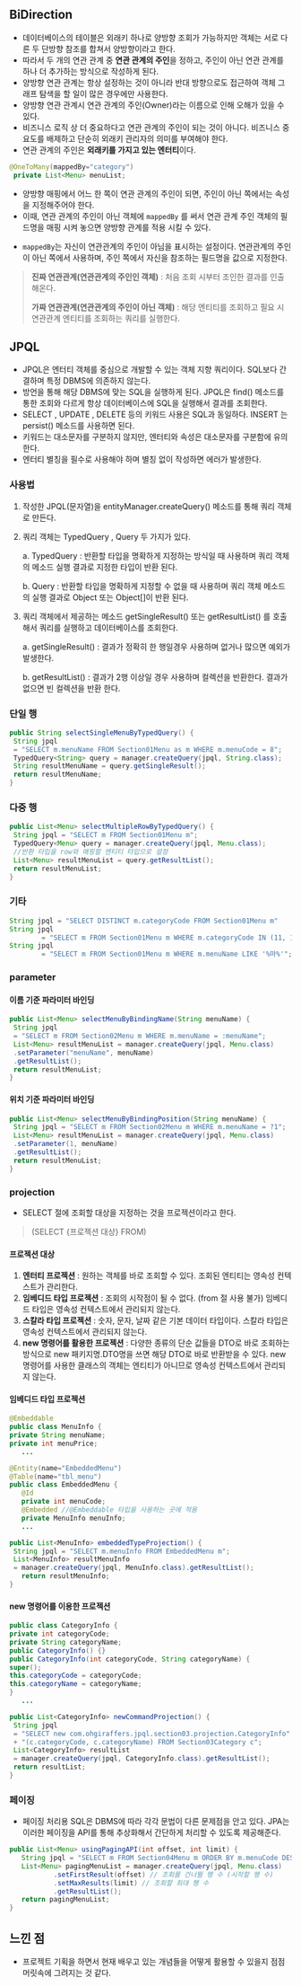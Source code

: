 ## BiDirection
- 데이터베이스의 테이블은 외래키 하나로 양방향 조회가 가능하지만 객체는 서로 다른 두 단방향 참조를 합쳐서 양방향이라고 한다. 
- 따라서 두 개의 연관 관계 중 **연관 관계의 주인**을 정하고, 주인이 아닌 연관 관계를 하나 더 추가하는 방식으로 작성하게 된다. 
- 양방향 연관 관계는 항상 설정하는 것이 아니라 반대 방향으로도 접근하여 객체 그래프 탐색을 할 일이 많은 경우에만 사용한다.
- 양방향 연관 관계시 연관 관계의 주인(Owner)라는 이름으로 인해 오해가 있을 수 있다. 
- 비즈니스 로직 상 더 중요하다고 연관 관계의 주인이 되는 것이 아니다. 비즈니스 중요도를 배제하고 단순히 외래키 관리자의 의미를 부여해야 한다. 
- 연관 관계의 주인은 **외래키를 가지고 있는 엔터티**이다.

```java
@OneToMany(mappedBy="category")
 private List<Menu> menuList;
```
- 양방향 매핑에서 어느 한 쪽이 연관 관계의 주인이 되면, 주인이 아닌 쪽에서는 속성을 지정해주어야 한다. 
- 이때, 연관 관계의 주인이 아닌 객체에 `mappedBy` 를 써서 연관 관계 주인 객체의 필드명을 매핑 시켜 놓으면 양방향 관계를 적용 시킬 수 있다.
+ `mappedBy`는 자신이 연관관계의 주인이 아님을 표시하는 설정이다. 연관관계의 주인이 아닌 쪽에서 사용하며, 주인 쪽에서 자신을 참조하는 필드명을 값으로 지정한다.

> **진짜 연관관계(연관관계의 주인인 객체)** : 처음 조회 시부터 조인한 결과를 인출해온다.
>
> **가짜 연관관계(연관관계의 주인이 아닌 객체)** : 해당 엔티티를 조회하고 필요 시 연관관계 엔티티를 조회하는 쿼리를 실행한다. 

## JPQL
- JPQL은 엔터티 객체를 중심으로 개발할 수 있는 객체 지향 쿼리이다. SQL보다 간결하며 특정 DBMS에 의존하지 않는다. 
- 방언을 통해 해당 DBMS에 맞는 SQL을 실행하게 된다. JPQL은 find() 메소드를 통한 조회와 다르게 항상 데이터베이스에 SQL을 실행해서 결과를 조회한다.
- SELECT , UPDATE , DELETE 등의 키워드 사용은 SQL과 동일하다. INSERT 는 persist() 메소드를 사용하면 된다. 
- 키워드는 대소문자를 구분하지 않지만, 엔터티와 속성은 대소문자를 구분함에 유의한다. 
- 엔터티 별칭을 필수로 사용해야 하며 별칭 없이 작성하면 에러가 발생한다.

### 사용법
1. 작성한 JPQL(문자열)을 entityManager.createQuery() 메소드를 통해 쿼리 객체로 만든다.
2. 쿼리 객체는 TypedQuery , Query 두 가지가 있다.

   a. TypedQuery : 반환할 타입을 명확하게 지정하는 방식일 때 사용하며 쿼리 객체의 메소드 실행 결과로 지정한 타입이 반환 된다.

   b. Query : 반환할 타입을 명확하게 지정할 수 없을 때 사용하며 쿼리 객체 메소드의 실행 결과로 Object 또는 Object[]이 반환 된다.
3. 쿼리 객체에서 제공하는 메소드 getSingleResult() 또는 getResultList() 를 호출해서 쿼리를 실행하고 데이터베이스를 조회한다.
   
    a. getSingleResult() : 결과가 정확히 한 행일경우 사용하며 없거나 많으면 예외가 발생한다.

   b. getResultList() : 결과가 2행 이상일 경우 사용하며 컬렉션을 반환한다. 결과가 없으면 빈 컬렉션을 반환
   한다.

### 단일 행
```java
public String selectSingleMenuByTypedQuery() {
 String jpql
 = "SELECT m.menuName FROM Section01Menu as m WHERE m.menuCode = 8";
 TypedQuery<String> query = manager.createQuery(jpql, String.class);
 String resultMenuName = query.getSingleResult();
 return resultMenuName;
}
```
### 다중 행
```java
public List<Menu> selectMultipleRowByTypedQuery() {
 String jpql = "SELECT m FROM Section01Menu m";
 TypedQuery<Menu> query = manager.createQuery(jpql, Menu.class);
 //반환 타입을 row와 매핑할 엔티티 타입으로 설정
 List<Menu> resultMenuList = query.getResultList();
 return resultMenuList;
}
```
### 기타 
```java
String jpql = "SELECT DISTINCT m.categoryCode FROM Section01Menu m"
String jpql
        = "SELECT m FROM Section01Menu m WHERE m.categoryCode IN (11, 12)";
String jpql
        = "SELECT m FROM Section01Menu m WHERE m.menuName LIKE '%마%'";
```

### parameter

#### 이름 기준 파라미터 바인딩
```java
public List<Menu> selectMenuByBindingName(String menuName) {
 String jpql
 = "SELECT m FROM Section02Menu m WHERE m.menuName = :menuName";
 List<Menu> resultMenuList = manager.createQuery(jpql, Menu.class)
 .setParameter("menuName", menuName)
 .getResultList();
 return resultMenuList;
}
```
#### 위치 기준 파라미터 바인딩
```java
public List<Menu> selectMenuByBindingPosition(String menuName) {
 String jpql = "SELECT m FROM Section02Menu m WHERE m.menuName = ?1";
 List<Menu> resultMenuList = manager.createQuery(jpql, Menu.class)
 .setParameter(1, menuName)
 .getResultList();
 return resultMenuList;
}
```

### projection
- SELECT 절에 조회할 대상을 지정하는 것을 프로젝션이라고 한다. 
>(SELECT {프로젝션 대상} FROM)
#### 프로젝션 대상
1. **엔터티 프로젝션** : 원하는 객체를 바로 조회할 수 있다. 조회된 엔티티는 영속성 컨텍스트가 관리한다.
2. **임베디드 타입 프로젝션** : 조회의 시작점이 될 수 없다. (from 절 사용 불가) 임베디드 타입은 영속성 컨텍스트에서 관리되지 않는다.
3. **스칼라 타입 프로젝션** : 숫자, 문자, 날짜 같은 기본 데이터 타입이다. 스칼라 타입은 영속성 컨텍스트에서 관리되지 않는다.
4. **new 명령어를 활용한 프로젝션** : 다양한 종류의 단순 값들을 DTO로 바로 조회하는 방식으로 new 패키지명.DTO명을 쓰면 해당 DTO로 바로 반환받을 수 있다. new 명령어를 사용한 클래스의 객체는 엔티티가 아니므로 영속성 컨텍스트에서 관리되지 않는다. 

#### 임베디드 타입 프로젝션
```java
@Embeddable
public class MenuInfo {
private String menuName;
private int menuPrice;
   ...
```
```java
@Entity(name="EmbeddedMenu")
@Table(name="tbl_menu")
public class EmbeddedMenu {
   @Id
   private int menuCode;
   @Embedded //@Embeddable 타입을 사용하는 곳에 적용
   private MenuInfo menuInfo;
   ...
```
```java
public List<MenuInfo> embeddedTypeProjection() {
 String jpql = "SELECT m.menuInfo FROM EmbeddedMenu m";
 List<MenuInfo> resultMenuInfo
 = manager.createQuery(jpql, MenuInfo.class).getResultList();
   return resultMenuInfo;
}
```
#### new 명령어를 이용한 프로젝션
```java
public class CategoryInfo {
private int categoryCode;
private String categoryName;
public CategoryInfo() {}
public CategoryInfo(int categoryCode, String categoryName) {
super();
this.categoryCode = categoryCode;
this.categoryName = categoryName;
}
   ...
```
```java
public List<CategoryInfo> newCommandProjection() {
 String jpql
 = "SELECT new com.ohgiraffers.jpql.section03.projection.CategoryInfo"
 + "(c.categoryCode, c.categoryName) FROM Section03Category c";
 List<CategoryInfo> resultList
 = manager.createQuery(jpql, CategoryInfo.class).getResultList();
 return resultList;
}

```
### 페이징
- 페이징 처리용 SQL은 DBMS에 따라 각각 문법이 다른 문제점을 안고 있다. JPA는 이러한 페이징을 API를 통해 추상화해서 간단하게 처리할 수 있도록 제공해준다.
```java
public List<Menu> usingPagingAPI(int offset, int limit) {
   String jpql = "SELECT m FROM Section04Menu m ORDER BY m.menuCode DESC";
   List<Menu> pagingMenuList = manager.createQuery(jpql, Menu.class)
           .setFirstResult(offset) // 조회를 건너뛸 행 수 (시작할 행 수)
           .setMaxResults(limit) // 조회할 최대 행 수
           .getResultList();
   return pagingMenuList;
}
```

## 느낀 점
- 프로젝트 기획을 하면서 현재 배우고 있는 개념들을 어떻게 활용할 수 있을지 점점 머릿속에 그려지는 것 같다.